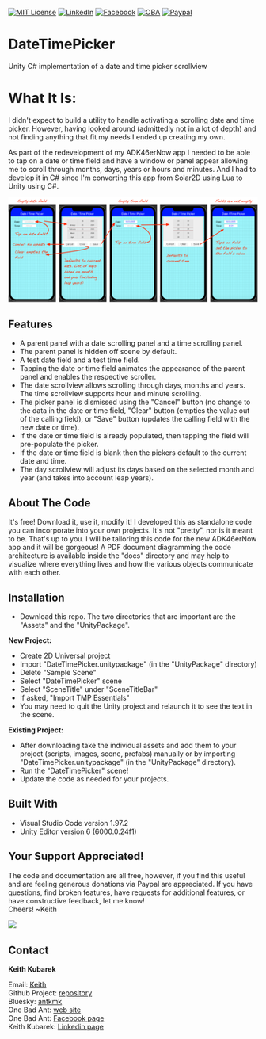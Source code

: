 [![MIT License][license-shield]][license-url]
[![LinkedIn][linkedin-shield]][linkedin-url]
[![Facebook][Facebook-shield]][Facebook-url]
[![OBA][OBA-shield]][OBA-url]
[![Paypal][Paypal-shield]][Paypal-url]

# DateTimePicker
Unity C# implementation of a date and time picker scrollview

# What It Is:

I didn't expect to build a utility to handle activating a scrolling date and time picker. However, having looked around (admittedly not in a lot of depth) and not finding anything that fit my needs I ended up creating my own.

As part of the redevelopment of my ADK46erNow app I needed to be able to tap on a date or time field and have a window or panel appear allowing me to scroll through months, days, years or hours and minutes. And I had to develop it in C# since I'm converting this app from Solar2D using Lua to Unity using C#.

![image](docs/picker_screens.png)

## Features

<ul>
<li>A parent panel with a date scrolling panel and a time scrolling panel.</li>
<li>The parent panel is hidden off scene by default.</li>
<li>A test date field and a test time field.</li>
<li>Tapping the date or time field animates the appearance of the parent panel and enables the respective scroller.</li>
<li>The date scrollview allows scrolling through days, months and years. The time scrollview supports hour and minute scrolling.</li>
<li>The picker panel is dismissed using the "Cancel" button (no change to the data in the date or time field, "Clear" button (empties the value out of the calling field), or "Save" button (updates the calling field with the new date or time).</li>
<li>If the date or time field is already populated, then tapping the field will pre-populate the picker.</li>
<li>If the date or time field is blank then the pickers default to the current date and time.</li>
<li>The day scrollview will adjust its days based on the selected month and year (and takes into account leap years).</li>
</ul>

## About The Code

It's free! Download it, use it, modify it!
I developed this as standalone code you can incorporate into your own projects. It's not "pretty", nor is it meant to be. That's up to you. I will be tailoring this code for the new ADK46erNow app and it will be gorgeous!
A PDF document diagramming the code architecture is available inside the "docs" directory and may help to visualize where everything lives and how the various objects communicate with each other.

## Installation

* Download this repo. The two directories that are important are the "Assets" and the "UnityPackage".
  
__New Project:__
* Create 2D Universal project
* Import "DateTimePicker.unitypackage" (in the "UnityPackage" directory)
* Delete "Sample Scene"
* Select "DateTimePicker" scene
* Select "SceneTitle" under "SceneTitleBar"
* If asked, "Import TMP Essentials"
* You may need to quit the Unity project and relaunch it to see the text in the scene.
  
__Existing Project:__
* After downloading take the individual assets and add them to your project (scripts, images, scene, prefabs) manually or by importing "DateTimePicker.unitypackage" (in the "UnityPackage" directory).
* Run the "DateTimePicker" scene!
* Update the code as needed for your projects.

<!-- BUILT WITH -->
## Built With

<ul>
  <li>Visual Studio Code version 1.97.2</li>
  <li>Unity Editor version 6 (6000.0.24f1)</li>
</ul>

<!-- SUPPORT -->
## Your Support Appreciated!

The code and documentation are all free, however, if you find this useful and are feeling generous donations via Paypal are appreciated.
If you have questions, find broken features, have requests for additional features, or have constructive feedback, let me know!<br>
Cheers! ~Keith

[![](https://www.paypalobjects.com/en_US/i/btn/btn_donateCC_LG.gif)](https://www.paypal.com/cgi-bin/webscr?cmd=_s-xclick&hosted_button_id=JC9LWKY2YK252)

<!-- CONTACT -->
## Contact

<p><b>Keith Kubarek</b><p>

Email: <a href="mailto:ant@onebadant.com">Keith</a><br>
Github Project: <a href="https://github.com/Antkmk/DateTimePicker">repository</a><br>
Bluesky: <a href="https://bsky.app/profile/antkmk.bsky.social">antkmk</a><br>
One Bad Ant: <a href="https://onebadant.com">web site</a><br>
One Bad Ant: <a href="https://www.facebook.com/Onebadant/">Facebook page</a><br>
Keith Kubarek: <a href="https://www.linkedin.com/in/keithkubarek/">Linkedin page</a>

<!-- MARKDOWN LINKS & IMAGES -->
<!-- https://www.markdownguide.org/basic-syntax/#reference-style-links -->
[issues-shield]: https://img.shields.io/github/issues/othneildrew/Best-README-Template.svg?style=for-the-badge
[issues-url]: https://github.com/othneildrew/Best-README-Template/issues
[license-shield]: https://img.shields.io/github/license/othneildrew/Best-README-Template.svg?style=for-the-badge
[license-url]: https://github.com/othneildrew/Best-README-Template/blob/master/LICENSE.txt
[linkedin-shield]: https://img.shields.io/badge/-LinkedIn-black.svg?style=for-the-badge&logo=linkedin&colorB=555
[linkedin-url]: https://www.linkedin.com/in/keithkubarek/
[Twitter-shield]: https://img.shields.io/badge/-Twitter-black.svg?style=for-the-badge&logo=Twitter&colorB=555
[Twitter-url]: https://twitter.com/antkmk
[Facebook-shield]: https://img.shields.io/badge/-Facebook-black.svg?style=for-the-badge&logo=Facebook&colorB=555
[Facebook-url]: https://www.facebook.com/Onebadant/
[product-screenshot]: images/screenshot.png

[OBA-shield]: https://img.shields.io/badge/website-555555?style=for-the-badge&logo=About.me&logoColor=white
[OBA-url]: https://onebadant.com/

[Paypal-shield]: https://img.shields.io/badge/PayPal-555555?style=for-the-badge&logo=paypal&logoColor=white
[Paypal-url]: https://www.paypal.com/donate/?hosted_button_id=JC9LWKY2YK252
